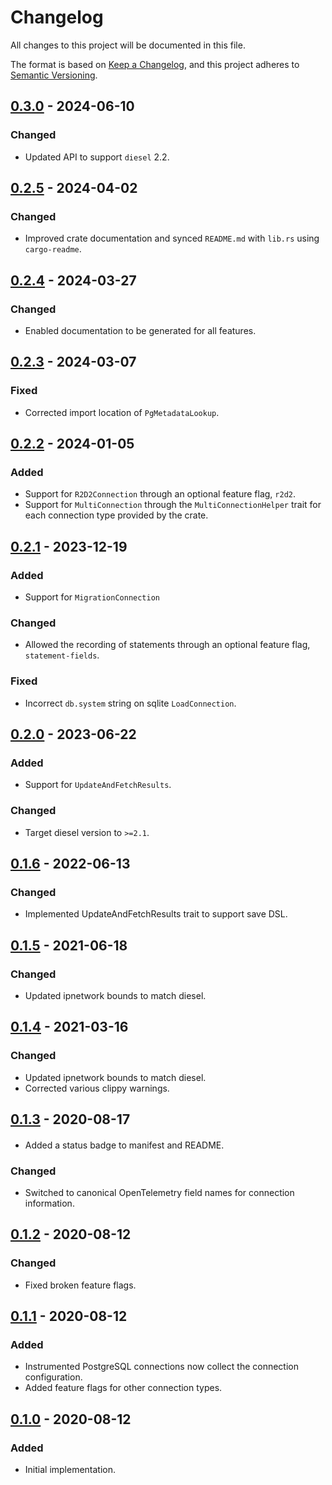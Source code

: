 # Changelog
All changes to this project will be documented in this file.

The format is based on [Keep a Changelog](https://keepachangelog.com/en/1.0.0/),
and this project adheres to [Semantic Versioning](https://semver.org/spec/v2.0.0.html).

## [0.3.0] - 2024-06-10
### Changed
- Updated API to support `diesel` 2.2.

## [0.2.5] - 2024-04-02
### Changed
- Improved crate documentation and synced `README.md` with `lib.rs` using `cargo-readme`.

## [0.2.4] - 2024-03-27
### Changed
- Enabled documentation to be generated for all features.

## [0.2.3] - 2024-03-07
### Fixed
- Corrected import location of `PgMetadataLookup`.

## [0.2.2] - 2024-01-05
### Added
- Support for `R2D2Connection` through an optional feature flag, `r2d2`.
- Support for `MultiConnection` through the `MultiConnectionHelper` trait for each
  connection type provided by the crate.

## [0.2.1] - 2023-12-19
### Added
- Support for `MigrationConnection`

### Changed
- Allowed the recording of statements through an optional feature flag, `statement-fields`.

### Fixed
- Incorrect `db.system` string on sqlite `LoadConnection`.

## [0.2.0] - 2023-06-22
### Added
- Support for `UpdateAndFetchResults`.

### Changed
- Target diesel version to `>=2.1`.

## [0.1.6] - 2022-06-13
### Changed
- Implemented UpdateAndFetchResults trait to support save DSL.

## [0.1.5] - 2021-06-18
### Changed
- Updated ipnetwork bounds to match diesel.

## [0.1.4] - 2021-03-16
### Changed
- Updated ipnetwork bounds to match diesel.
- Corrected various clippy warnings.

## [0.1.3] - 2020-08-17
####
- Added a status badge to manifest and README.

### Changed
- Switched to canonical OpenTelemetry field names for connection information. 

## [0.1.2] - 2020-08-12
### Changed
- Fixed broken feature flags.

## [0.1.1] - 2020-08-12
### Added
- Instrumented PostgreSQL connections now collect the connection configuration.
- Added feature flags for other connection types.

## [0.1.0] - 2020-08-12
### Added
- Initial implementation.

[0.1.0]: https://crates.io/crates/diesel-tracing/0.1.0
[0.1.1]: https://crates.io/crates/diesel-tracing/0.1.1
[0.1.2]: https://crates.io/crates/diesel-tracing/0.1.2
[0.1.3]: https://crates.io/crates/diesel-tracing/0.1.3
[0.1.4]: https://crates.io/crates/diesel-tracing/0.1.4
[0.1.5]: https://crates.io/crates/diesel-tracing/0.1.5
[0.1.6]: https://crates.io/crates/diesel-tracing/0.1.6
[0.2.0]: https://crates.io/crates/diesel-tracing/0.2.0
[0.2.1]: https://crates.io/crates/diesel-tracing/0.2.1
[0.2.2]: https://crates.io/crates/diesel-tracing/0.2.2
[0.2.3]: https://crates.io/crates/diesel-tracing/0.2.3
[0.2.4]: https://crates.io/crates/diesel-tracing/0.2.4
[0.2.5]: https://crates.io/crates/diesel-tracing/0.2.5
[0.3.0]: https://crates.io/crates/diesel-tracing/0.3.0
